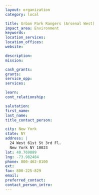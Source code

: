 ```yaml
---
layout: organization
category: local

title: Urban Park Rangers (Arsenal West)
impact_area: Environment
keywords: 
location_services: 
location_offices: 
website: 

description: 
mission: 

cash_grants: 
grants: 
service_opp: 
services: 

learn: 
cont_relationship: 

salutation: 
first_name: 
last_name: 
title_contact_person: 

city: New York
state: NY
address: |
  24 West 61st St 3rd Fl.  
  New York NY 10023
lat: 40.769889
lng: -73.982484
phone: 800-462-8100
ext: 
fax: 800-225-829
email: 
preferred_contact: 
contact_person_intro: 
---
```

